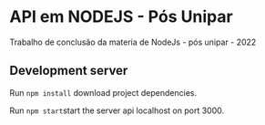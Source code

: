# API em NODEJS - Pós Unipar
Trabalho de conclusão da materia de NodeJs - pós unipar - 2022

## Development server

Run `npm install` download project dependencies.

Run `npm start`start the server api localhost on port 3000.
